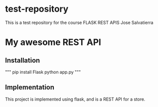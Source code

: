 # test-repository
This is a test repository for the course FLASK REST APIS Jose Salvatierra
# My awesome REST API

## Installation

"""
pip install Flask
python app.py
"""

## Implementation

This project is implemented using flask, and is a REST API for a store.
